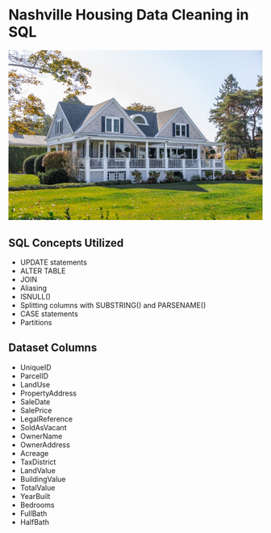 # Nashville Housing Data Cleaning in SQL

<img src = "house_photo.jpg" alt = "">

## SQL Concepts Utilized
* UPDATE statements
* ALTER TABLE
* JOIN
* Aliasing
* ISNULL()
* Splitting columns with SUBSTRING() and PARSENAME()
* CASE statements
* Partitions

## Dataset Columns
* UniqueID
* ParcelID
* LandUse
* PropertyAddress
* SaleDate
* SalePrice
* LegalReference
* SoldAsVacant
* OwnerName
* OwnerAddress
* Acreage
* TaxDistrict
* LandValue
* BuildingValue
* TotalValue
* YearBuilt
* Bedrooms
* FullBath
* HalfBath
